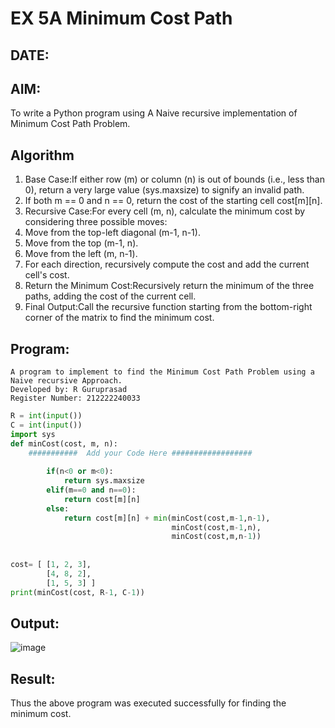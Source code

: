 # EX 5A Minimum Cost Path
## DATE:
## AIM:
To write a Python program using A Naive recursive implementation of Minimum Cost Path Problem.




## Algorithm
1. Base Case:If either row (m) or column (n) is out of bounds (i.e., less than 0), return a very large value (sys.maxsize) to signify an invalid path.
2. If both m == 0 and n == 0, return the cost of the starting cell cost[m][n].
3. Recursive Case:For every cell (m, n), calculate the minimum cost by considering three possible moves:
4. Move from the top-left diagonal (m-1, n-1).
5. Move from the top (m-1, n).
6. Move from the left (m, n-1).
7. For each direction, recursively compute the cost and add the current cell's cost.
8. Return the Minimum Cost:Recursively return the minimum of the three paths, adding the cost of the current cell.
9. Final Output:Call the recursive function starting from the bottom-right corner of the matrix to find the minimum cost.

## Program:
```
A program to implement to find the Minimum Cost Path Problem using a  Naive recursive Approach.
Developed by: R Guruprasad
Register Number: 212222240033
```
```py
R = int(input())
C = int(input())
import sys
def minCost(cost, m, n):
    ###########  Add your Code Here ##################
    
        if(n<0 or m<0):
            return sys.maxsize
        elif(m==0 and n==0):
            return cost[m][n]
        else:
            return cost[m][n] + min(minCost(cost,m-1,n-1),
                                    minCost(cost,m-1,n),
                                    minCost(cost,m,n-1))
    
    
cost= [ [1, 2, 3],
        [4, 8, 2],
        [1, 5, 3] ]
print(minCost(cost, R-1, C-1))

```


## Output:
![image](https://github.com/user-attachments/assets/abcac137-16eb-4aef-87cd-2d703ede5b22)


## Result:
Thus the above program was executed successfully for finding the minimum cost.
